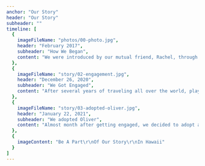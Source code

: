 ```yaml
---
anchor: "Our Story"
header: "Our Story"
subheader: ""
timeline: [
  {
    imageFileName: "photos/00-photo.jpg",
    header: "February 2017",
    subheader: "How We Began",
    content: "We were introduced by our mutual friend, Rachel, through a staged girl's night in Jersey City. After dancing the night away at Porta, we had a game night the following day with who was to become our SoChill Crew. A week later, we went on our first date in New York City that lasted the whole day - from starting at The Oculus at World Trade Center, eating at Sugar Factory, walking the High Line, strolling through Central Park, visiting both MOMA and The MET, and eating in K-Town."
  },
  {
    imageFileName: "story/02-engagement.jpg",
    header: "December 26, 2020",
    subheader: "We Got Engaged",
    content: "After several years of traveling all over the world, playing a lot of volleyball, eating a lot of sushi, and moving in with each other, Justin planned a little surprise engagement for Julie in the city where we met, in front of the city where we fell in love."
  },
  {
    imageFileName: "story/03-adopted-oliver.jpg",
    header: "January 22, 2021",
    subheader: "We adopted Oliver",
    content: "Almost month after getting engaged, we decided to adopt a dog and named him Oliver."
  },
  {
    imageContent: "Be A Part\r\nOf Our Story\r\nIn Hawaii"
  }
]
---
```

